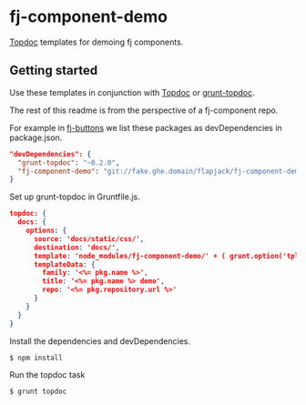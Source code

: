 fj-component-demo
=================

[Topdoc](https://github.com/topcoat/topdoc) templates for demoing fj components.

## Getting started

Use these templates in conjunction with [Topdoc](https://github.com/topcoat/topdoc) or [grunt-topdoc](https://github.com/topcoat/grunt-topdoc).

The rest of this readme is from the perspective of a fj-component repo.

For example in [fj-buttons](https://fake.ghe.domain/flapjack/fj-buttons) we list these packages as devDependencies in package.json.

```JSON
"devDependencies": {
  "grunt-topdoc": "~0.2.0",
  "fj-component-demo": "git://fake.ghe.domain/flapjack/fj-component-demo.git"
}
```

Set up grunt-topdoc in Gruntfile.js.

```JSON
topdoc: {
  docs: {
    options: {
      source: 'docs/static/css/',
      destination: 'docs/',
      template: 'node_modules/fj-component-demo/' + ( grunt.option('tpl') || 'code_examples' ) + '/',
      templateData: {
        family: '<%= pkg.name %>',
        title: '<%= pkg.name %> demo',
        repo: '<%= pkg.repository.url %>'
      }
    }
  }
}
```

Install the dependencies and devDependencies.

`$ npm install`  

Run the topdoc task

`$ grunt topdoc`
